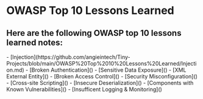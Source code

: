 <h1>OWASP Top 10 Lessons Learned</h1>

<h2>Here are the following OWASP top 10 lessons learned notes: </h2>
- [Injection](https://github.com/angieintech/Tiny-Projects/blob/main/OWASP%20Top%2010%20Lessons%20Learned/Injection.md)
- [Broken Authentication]()
- [Sensitive Data Exposure]()
- [XML External Entity]()
- [Broken Access Control]()
- [Security Misconfiguration]()
- [Cross-site Scripting]()
- [Insecure Deserialization]()
- [Components with Known Vulnerabilities]()
- [Insufficent Logging & Monitoring]()
